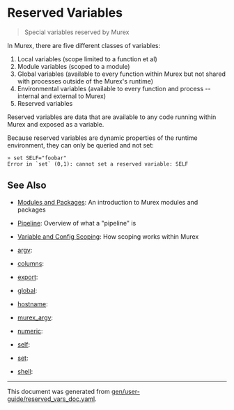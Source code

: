 # Reserved Variables

> Special variables reserved by Murex

In Murex, there are five different classes of variables:
1. Local variables (scope limited to a function et al)
2. Module variables (scoped to a module)
3. Global variables (available to every function within Murex but not shared
    with processes outside of the Murex's runtime)
4. Environmental variables (available to every function and process -- internal
    and external to Murex)
5. Reserved variables

Reserved variables are data that are available to any code running within
Murex and exposed as a variable.

Because reserved variables are dynamic properties of the runtime environment,
they can only be queried and not set:

```
» set SELF="foobar"
Error in `set` (0,1): cannot set a reserved variable: SELF
```

## See Also

* [Modules and Packages](../user-guide/modules.md):
  An introduction to Murex modules and packages
* [Pipeline](../user-guide/pipeline.md):
  Overview of what a "pipeline" is
* [Variable and Config Scoping](../user-guide/scoping.md):
  How scoping works within Murex
* [argv](../user-guide/argv.md):
  
* [columns](../user-guide/columns.md):
  
* [export](../user-guide/export.md):
  
* [global](../user-guide/global.md):
  
* [hostname](../user-guide/hostname.md):
  
* [murex_argv](../user-guide/murex_argv.md):
  
* [numeric](../user-guide/numeric.md):
  
* [self](../user-guide/self.md):
  
* [set](../user-guide/set.md):
  
* [shell](../user-guide/shell.md):
  

<hr/>

This document was generated from [gen/user-guide/reserved_vars_doc.yaml](https://github.com/lmorg/murex/blob/master/gen/user-guide/reserved_vars_doc.yaml).